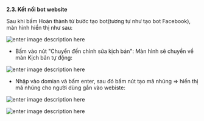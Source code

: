 **2.3. Kết nối bot website** 

Sau khi bấm Hoàn thành từ bước tạo bot(tương tự như tạo bot Facebook), màn hình hiển thị như sau:

![enter image description here](https://static8.muarecdn.com/original/muare/images/2022/03/01/6228376_20.jpg)

- Bấm vào nút "Chuyển đến chỉnh sửa kịch bản": Màn hình sẽ chuyền về màn Kịch bản tự động:

![enter image description here](https://static8.muarecdn.com/original/muare/images/2022/03/01/6228386_21.jpg)

- Nhập vào domian và bấm enter, sau đó bấm nút tạo mã nhúng => hiển thị mã nhúng cho người dùng gắn vào webiste:

![enter image description here](https://static8.muarecdn.com/original/muare/images/2022/03/01/6228394_22.jpg)

![enter image description here](https://static8.muarecdn.com/original/muare/images/2022/03/01/6228395_23.jpg)
